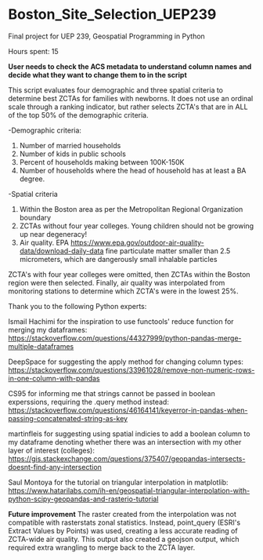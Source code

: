 # Boston_Site_Selection_UEP239
Final project for UEP 239, Geospatial Programming in Python

Hours spent: 15

**User needs to check the ACS metadata to understand column names and decide what they want to change them to in the script**

This script evaluates four demographic and three spatial criteria to determine best ZCTAs for families with newborns. It does not use an ordinal scale through a ranking indicator, but rather selects ZCTA's that are in ALL of the top 50% of the demographic criteria. 

-Demographic criteria:
1) Number of married households
2) Number of kids in public schools
3) Percent of households making between 100K-150K
4) Number of households where the head of household has at least a BA degree.

-Spatial criteria
1) Within the Boston area as per the Metropolitan Regional Organization boundary
2) ZCTAs without four year colleges. Young children should not be growing up near degeneracy!
3) Air quality. EPA <https://www.epa.gov/outdoor-air-quality-data/download-daily-data> fine particulate matter smaller than 2.5 micrometers, which are dangerously small inhalable particles


ZCTA's with four year colleges were omitted, then ZCTAs within the Boston region were then selected. Finally, air quality was interpolated from monitoring stations to determine which ZCTA's were in the lowest 25%.


Thank you to the following Python experts:

Ismail Hachimi for the inspiration to use functools' reduce function for merging my dataframes:
https://stackoverflow.com/questions/44327999/python-pandas-merge-multiple-dataframes

DeepSpace for suggesting the apply method for changing column types:
https://stackoverflow.com/questions/33961028/remove-non-numeric-rows-in-one-column-with-pandas

CS95 for informing me that strings cannot be passed in boolean experssions, requiring the .query method instead:
https://stackoverflow.com/questions/46164141/keyerror-in-pandas-when-passing-concatenated-string-as-key

martinfleis for suggesting using spatial indicies to add a boolean column to my dataframe denoting whether there was an intersection with my other layer of interest (colleges):
https://gis.stackexchange.com/questions/375407/geopandas-intersects-doesnt-find-any-intersection

Saul Montoya for the tutorial on triangular interpolation in matplotlib:
https://www.hatarilabs.com/ih-en/geospatial-triangular-interpolation-with-python-scipy-geopandas-and-rasterio-tutorial


**Future improvement**
The raster created from the interpolation was not compatible with rasterstats zonal statistics. Instead, point_query (ESRI's Extract Values by Points) was used, creating a less accurate reading of ZCTA-wide air quality. This output also created a geojson output, which required extra wrangling to merge back to the ZCTA layer.